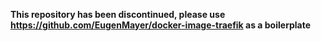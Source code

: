 **This repository has been discontinued, please use https://github.com/EugenMayer/docker-image-traefik as a boilerplate**
